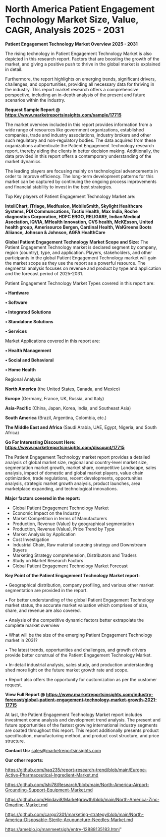 # North America Patient Engagement Technology Market Size, Value, CAGR, Analysis 2025 - 2031

<Strong> Patient Engagement Technology Market Overview 2025 - 2031</strong>

The rising technology in Patient Engagement Technology Market is also depicted in this research report. Factors that are boosting the growth of the market, and giving a positive push to thrive in the global market is explained in detail.

Furthermore, the report highlights on emerging trends, significant drivers, challenges, and opportunities, providing all necessary data for thriving in the industry. This report market research offers a comprehensive perspective, including an in-depth analysis of the present and future scenarios within the industry.

<strong>Request Sample Report @ <a href=https://www.marketreportsinsights.com/sample/17715>https://www.marketreportsinsights.com/sample/17715</a></strong>

The market overview included in this report provides information from a wide range of resources like government organizations, established companies, trade and industry associations, industry brokers and other such regulatory and non-regulatory bodies. The data acquired from these organizations authenticate the Patient Engagement Technology research report, thereby aiding the clients in better decision making. Additionally, the data provided in this report offers a contemporary understanding of the market dynamics.

The leading players are focusing mainly on technological advancements in order to improve efficiency. The long-term development patterns for this market can be captured by continuing the ongoing process improvements and financial stability to invest in the best strategies.

Top Key players of Patient Engagement Technology Market are:

<strong>InteliChart, iTriage, Medfusion, MobileSmith, Skylight Healthcare Systems, PDI Communcations, Tactio Health, Max India, Roche diagnostics Corporation, HDFC ERGO, RELIGARE, Indian Medical Asociation, IQVIA, MHealth Innovation, CVS health, McKEsson, United health group, Amerisource Bergen, Cardinal Health, WalGreens Boots Aliiance, Johnson & Johnson, AGFA HealthCare</strong>

<strong><b>Global Patient Engagement Technology Market Scope and Size:</b></strong>
The Patient Engagement Technology market is declared segment by company, region (country), type, and application. Players, stakeholders, and other participants in the global Patient Engagement Technology market will gain the market scope as they use the report as a powerful resource. The segmental analysis focuses on revenue and product by type and application and the forecast period of 2025-2031.

Patient Engagement Technology Market Types covered in this report are:

<strong>• Hardware

• Software

• Integrated Solutions

• Standalone Solutions

• Services</strong>

Market Applications covered in this report are:

<strong>• Health Management

• Social and Behavioral

• Home Health</strong> 

Regional Analysis

<strong>North America</strong> (the United States, Canada, and Mexico)

<strong>Europe</strong> (Germany, France, UK, Russia, and Italy)

<strong>Asia-Pacific</strong> (China, Japan, Korea, India, and Southeast Asia)

<strong>South America</strong> (Brazil, Argentina, Colombia, etc.)

<strong>The Middle East and Africa</strong> (Saudi Arabia, UAE, Egypt, Nigeria, and South Africa)

<strong>Go For Interesting Discount Here: <a href=https://www.marketreportsinsights.com/discount/17715>https://www.marketreportsinsights.com/discount/17715</a></strong>

The Patient Engagement Technology market report provides a detailed analysis of global market size, regional and country-level market size, segmentation market growth, market share, competitive Landscape, sales analysis, impact of domestic and global market players, value chain optimization, trade regulations, recent developments, opportunities analysis, strategic market growth analysis, product launches, area marketplace expanding, and technological innovations.

<strong><b>Major factors covered in the report:</b></strong>
<ul>
  <li>Global Patient Engagement Technology Market </li>
  <li>Economic Impact on the Industry</li>
  <li>Market Competition in terms of Manufacturers</li>
  <li>Production, Revenue (Value) by geographical segmentation</li>
  <li>Production, Revenue (Value), Price Trend by Type</li>
  <li>Market Analysis by Application</li>
  <li>Cost Investigation</li>
  <li>Industrial Chain, Raw material sourcing strategy and Downstream Buyers</li>
  <li>Marketing Strategy comprehension, Distributors and Traders</li>
  <li>Study on Market Research Factors</li>
  <li>Global Patient Engagement Technology Market Forecast</li>
</ul>

<strong><b>Key Point of the Patient Engagement Technology Market report:</b></strong>

• Geographical distribution, company profiling, and various other market segmentation are provided in the report.

• For better understanding of the global Patient Engagement Technology market status, the accurate market valuation which comprises of size, share, and revenue are also covered.

• Analysis of the competitive dynamic factors better extrapolate the complete market overview

• What will be the size of the emerging Patient Engagement Technology market in 2031?

• The latest trends, opportunities and challenges, and growth drivers provide better construal of the Patient Engagement Technology Market.

• In-detail industrial analysis, sales study, and production understanding shed more light on the future market growth rate and scope.

• Report also offers the opportunity for customization as per the customer request.

<strong><b>View Full Report @ <a href=https://www.marketreportsinsights.com/industry-forecast/global-patient-engagement-technology-market-growth-2021-17715>https://www.marketreportsinsights.com/industry-forecast/global-patient-engagement-technology-market-growth-2021-17715</a></b></strong>


At last, the Patient Engagement Technology Market report includes investment come analysis and development trend analysis. The present and future opportunities of the fastest growing international industry segments are coated throughout this report. This report additionally presents product specification, manufacturing method, and product cost structure, and price structure.

<strong>Contact Us:</strong>
sales@marketreportsinsights.com

<strong>Our other reports:</strong>

<a href=https://github.com/haq235/report-research-trend/blob/main/Europe-Active-Pharmaceutical-Ingredient-Market.md>https://github.com/haq235/report-research-trend/blob/main/Europe-Active-Pharmaceutical-Ingredient-Market.md</a>

<a href=https://github.com/Ishi78/Research/blob/main/North-America-Airport-Grounding-Support-Equipment-Market.md>https://github.com/Ishi78/Research/blob/main/North-America-Airport-Grounding-Support-Equipment-Market.md</a>

<a href=https://github.com/Hindavi8/Marketgrowth/blob/main/North-America-Zinc-Omadine-Market.md>https://github.com/Hindavi8/Marketgrowth/blob/main/North-America-Zinc-Omadine-Market.md</a>

<a href=https://github.com/cargo2301/marketing-strategy/blob/main/North-America-Disposable-Sterile-Acupuncture-Needles-Market.md>https://github.com/cargo2301/marketing-strategy/blob/main/North-America-Disposable-Sterile-Acupuncture-Needles-Market.md</a>

<a href=https://ameblo.jp/manmeetsigh/entry-12888135183.html>https://ameblo.jp/manmeetsigh/entry-12888135183.html</a>"

